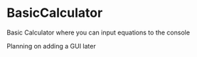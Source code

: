 # BasicCalculator

Basic Calculator where you can input equations to the console

Planning on adding a GUI later

